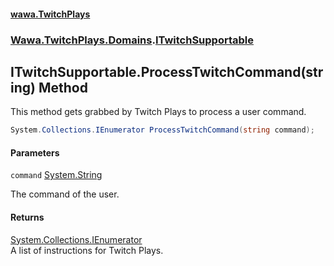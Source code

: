 #### [wawa.TwitchPlays](index.md 'index')
### [Wawa.TwitchPlays.Domains](Wawa.TwitchPlays.Domains.md 'Wawa.TwitchPlays.Domains').[ITwitchSupportable](ITwitchSupportable.md 'Wawa.TwitchPlays.Domains.ITwitchSupportable')

## ITwitchSupportable.ProcessTwitchCommand(string) Method

This method gets grabbed by Twitch Plays to process a user command.

```csharp
System.Collections.IEnumerator ProcessTwitchCommand(string command);
```
#### Parameters

<a name='Wawa.TwitchPlays.Domains.ITwitchSupportable.ProcessTwitchCommand(string).command'></a>

`command` [System.String](https://docs.microsoft.com/en-us/dotnet/api/System.String 'System.String')

The command of the user.

#### Returns
[System.Collections.IEnumerator](https://docs.microsoft.com/en-us/dotnet/api/System.Collections.IEnumerator 'System.Collections.IEnumerator')  
A list of instructions for Twitch Plays.
